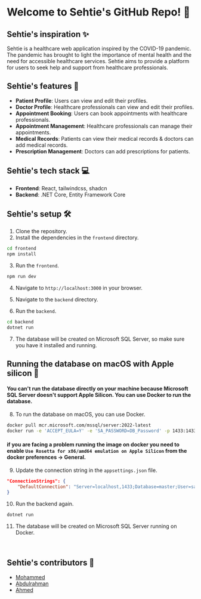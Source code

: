 # Welcome to Sehtie's GitHub Repo! 👋

## Sehtie's inspiration ✨

Sehtie is a healthcare web application inspired by the COVID-19 pandemic. The pandemic has brought to light the importance of mental health and the need for accessible healthcare services. Sehtie aims to provide a platform for users to seek help and support from healthcare professionals.

## Sehtie's features 🚀

- **Patient Profile**: Users can view and edit their profiles.
- **Doctor Profile**: Healthcare professionals can view and edit their profiles.
- **Appointment Booking**: Users can book appointments with healthcare professionals.
- **Appointment Management**: Healthcare professionals can manage their appointments.
- **Medical Records**: Patients can view their medical records & doctors can add medical records.
- **Prescription Management**: Doctors can add prescriptions for patients.

## Sehtie's tech stack 💻

- **Frontend**: React, tailwindcss, shadcn
- **Backend**: .NET Core, Entity Framework Core

## Sehtie's setup 🛠️

1. Clone the repository.
2. Install the dependencies in the `frontend` directory.

```bash
cd frontend
npm install
```

3. Run the `frontend`.

```bash
npm run dev
```

4. Navigate to `http://localhost:3000` in your browser.

5. Navigate to the `backend` directory.

6. Run the `backend`.

```bash
cd backend
dotnet run
```

7. The database will be created on Microsoft SQL Server, so make sure you have it installed and running.

## Running the database on macOS with Apple silicon 🍎

#### You can't run the database directly on your machine because Microsoft SQL Server doesn't support Apple Silicon. You can use Docker to run the database.

8. To run the database on macOS, you can use Docker.

```bash
docker pull mcr.microsoft.com/mssql/server:2022-latest
docker run -e 'ACCEPT_EULA=Y' -e 'SA_PASSWORD=DB_Password' -p 1433:1433 -d mcr.microsoft.com/mssql/server:2022-latest
```

#### if you are facing a problem running the image on docker you need to enable `Use Rosetta for x86/amd64 emulation on Apple Silicon` from the docker preferences -> General.

9. Update the connection string in the `appsettings.json` file.

```json
"ConnectionStrings": {
    "DefaultConnection": "Server=localhost,1433;Database=master;User=sa;Password=DB_Password;"
}
```

10. Run the backend again.

```bash
dotnet run
```

11. The database will be created on Microsoft SQL Server running on Docker.

️

## Sehtie's contributors 🌟

- [Mohammed](https://github.com/aghsa97)
- [Abdulrahman](https://github.com/AbdulrahmanAlsoso)
- [Ahmed](https://github.com/A-cel)
